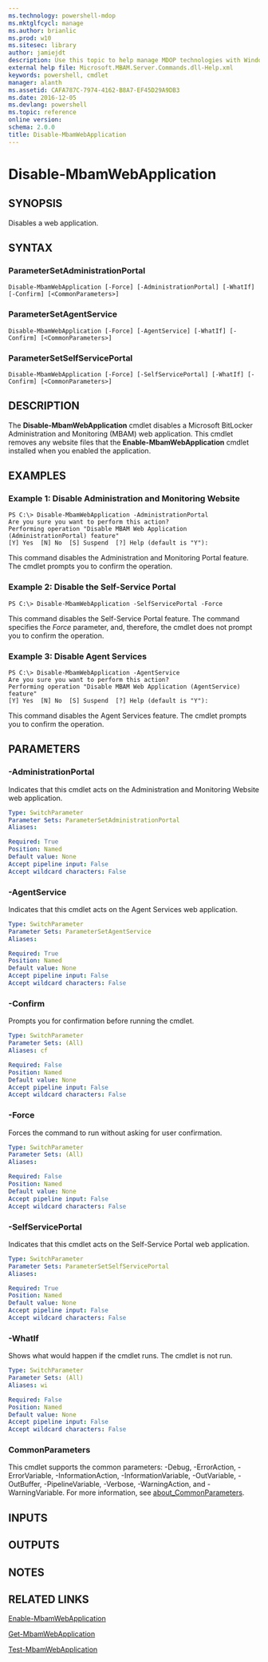 ```yaml
---
ms.technology: powershell-mdop
ms.mktglfcycl: manage
ms.author: brianlic
ms.prod: w10
ms.sitesec: library
author: jamiejdt
description: Use this topic to help manage MDOP technologies with Windows PowerShell.
external help file: Microsoft.MBAM.Server.Commands.dll-Help.xml
keywords: powershell, cmdlet
manager: alanth 
ms.assetid: CAFA787C-7974-4162-B8A7-EF45D29A9DB3
ms.date: 2016-12-05
ms.devlang: powershell
ms.topic: reference
online version: 
schema: 2.0.0
title: Disable-MbamWebApplication
---
```


# Disable-MbamWebApplication

## SYNOPSIS
Disables a web application.

## SYNTAX

### ParameterSetAdministrationPortal
```
Disable-MbamWebApplication [-Force] [-AdministrationPortal] [-WhatIf] [-Confirm] [<CommonParameters>]
```

### ParameterSetAgentService
```
Disable-MbamWebApplication [-Force] [-AgentService] [-WhatIf] [-Confirm] [<CommonParameters>]
```

### ParameterSetSelfServicePortal
```
Disable-MbamWebApplication [-Force] [-SelfServicePortal] [-WhatIf] [-Confirm] [<CommonParameters>]
```

## DESCRIPTION
The **Disable-MbamWebApplication** cmdlet disables a Microsoft BitLocker Administration and Monitoring (MBAM) web application.
This cmdlet removes any website files that the **Enable-MbamWebApplication** cmdlet installed when you enabled the application.

## EXAMPLES

### Example 1: Disable Administration and Monitoring Website
```
PS C:\> Disable-MbamWebApplication -AdministrationPortal
Are you sure you want to perform this action?
Performing operation "Disable MBAM Web Application (AdministrationPortal) feature"
[Y] Yes  [N] No  [S] Suspend  [?] Help (default is "Y"):
```

This command disables the Administration and Monitoring Portal feature.
The cmdlet prompts you to confirm the operation.

### Example 2: Disable the Self-Service Portal
```
PS C:\> Disable-MbamWebApplication -SelfServicePortal -Force
```

This command disables the Self-Service Portal feature.
The command specifies the *Force* parameter, and, therefore, the cmdlet does not prompt you to confirm the operation.

### Example 3: Disable Agent Services
```
PS C:\> Disable-MbamWebApplication -AgentService
Are you sure you want to perform this action?
Performing operation "Disable MBAM Web Application (AgentService) feature"
[Y] Yes  [N] No  [S] Suspend  [?] Help (default is "Y"):
```

This command disables the Agent Services feature.
The cmdlet prompts you to confirm the operation.

## PARAMETERS

### -AdministrationPortal
Indicates that this cmdlet acts on the Administration and Monitoring Website web application.

```yaml
Type: SwitchParameter
Parameter Sets: ParameterSetAdministrationPortal
Aliases: 

Required: True
Position: Named
Default value: None
Accept pipeline input: False
Accept wildcard characters: False
```

### -AgentService
Indicates that this cmdlet acts on the Agent Services web application.

```yaml
Type: SwitchParameter
Parameter Sets: ParameterSetAgentService
Aliases: 

Required: True
Position: Named
Default value: None
Accept pipeline input: False
Accept wildcard characters: False
```

### -Confirm
Prompts you for confirmation before running the cmdlet.

```yaml
Type: SwitchParameter
Parameter Sets: (All)
Aliases: cf

Required: False
Position: Named
Default value: None
Accept pipeline input: False
Accept wildcard characters: False
```

### -Force
Forces the command to run without asking for user confirmation.

```yaml
Type: SwitchParameter
Parameter Sets: (All)
Aliases: 

Required: False
Position: Named
Default value: None
Accept pipeline input: False
Accept wildcard characters: False
```

### -SelfServicePortal
Indicates that this cmdlet acts on the Self-Service Portal web application.

```yaml
Type: SwitchParameter
Parameter Sets: ParameterSetSelfServicePortal
Aliases: 

Required: True
Position: Named
Default value: None
Accept pipeline input: False
Accept wildcard characters: False
```

### -WhatIf
Shows what would happen if the cmdlet runs. The cmdlet is not run.

```yaml
Type: SwitchParameter
Parameter Sets: (All)
Aliases: wi

Required: False
Position: Named
Default value: None
Accept pipeline input: False
Accept wildcard characters: False
```

### CommonParameters
This cmdlet supports the common parameters: -Debug, -ErrorAction, -ErrorVariable, -InformationAction, -InformationVariable, -OutVariable, -OutBuffer, -PipelineVariable, -Verbose, -WarningAction, and -WarningVariable. For more information, see [about_CommonParameters](http://go.microsoft.com/fwlink/?LinkID=113216).

## INPUTS

## OUTPUTS

## NOTES

## RELATED LINKS

[Enable-MbamWebApplication](enable-mbamwebapplication.md)

[Get-MbamWebApplication](get-mbamwebapplication.md)

[Test-MbamWebApplication](test-mbamwebapplication.md)


